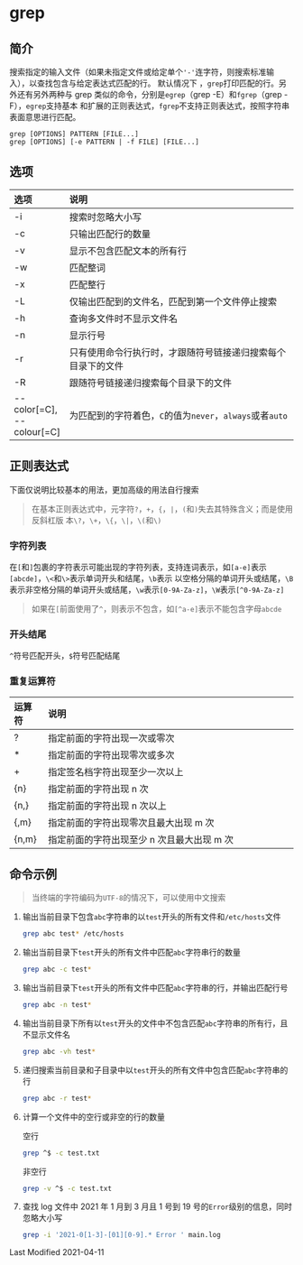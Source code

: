 # grep

## 简介

搜索指定的输入文件（如果未指定文件或给定单个`'-'`连字符，则搜索标准输入），以查找包含与给定表达式匹配的行。 默认情况下
，`grep`打印匹配的行。另外还有另外两种与 grep 类似的命令，分别是`egrep`（grep -E）和`fgrep`（grep -F），`egrep`支持基本
和扩展的正则表达式，`fgrep`不支持正则表达式，按照字符串表面意思进行匹配。

```
grep [OPTIONS] PATTERN [FILE...]
grep [OPTIONS] [-e PATTERN | -f FILE] [FILE...]
```

## 选项

<style>
table th:first-of-type {
    width: 12%;
}
</style>

| 选项                      | 说明                                                         |
| :------------------------ | :----------------------------------------------------------- |
| -i                        | 搜索时忽略大小写                                             |
| -c                        | 只输出匹配行的数量                                           |
| -v                        | 显示不包含匹配文本的所有行                                   |
| -w                        | 匹配整词                                                     |
| -x                        | 匹配整行                                                     |
| -L                        | 仅输出匹配到的文件名，匹配到第一个文件停止搜索               |
| -h                        | 查询多文件时不显示文件名                                     |
| -n                        | 显示行号                                                     |
| -r                        | 只有使用命令行执行时，才跟随符号链接递归搜索每个目录下的文件 |
| -R                        | 跟随符号链接递归搜索每个目录下的文件                         |
| --color[=C], --colour[=C] | 为匹配到的字符着色，`C`的值为`never`，`always`或者`auto`     |

## 正则表达式

下面仅说明比较基本的用法，更加高级的用法自行搜索

> 在基本正则表达式中，元字符`?`，`+`，`{`，`|`，`(`和`)`失去其特殊含义；而是使用反斜杠版
> 本`\?`，`\+`，`\{`，`\|`，`\(`和`\)`

### 字符列表

在`[`和`]`包裹的字符表示可能出现的字符列表，支持连词表示，如`[a-e]`表示`[abcde]`，`\<`和`\>`表示单词开头和结尾，`\b`表示
以空格分隔的单词开头或结尾，`\B`表示非空格分隔的单词开头或结尾，`\w`表示`[0-9A-Za-z]`，`\W`表示`[^0-9A-Za-z]`

> 如果在`[`前面使用了`^`，则表示不包含，如`[^a-e]`表示不能包含字母`abcde`

### 开头结尾

`^`符号匹配开头，`$`符号匹配结尾

### 重复运算符

| 运算符 | 说明                                       |
| :----- | :----------------------------------------- |
| ?      | 指定前面的字符出现一次或零次               |
| \*     | 指定前面的字符出现零次或多次               |
| \+     | 指定签名档字符出现至少一次以上             |
| {n}    | 指定前面的字符出现 n 次                    |
| {n,}   | 指定前面的字符出现 n 次以上                |
| {,m}   | 指定前面的字符出现零次且最大出现 m 次      |
| {n,m}  | 指定前面的字符出现至少 n 次且最大出现 m 次 |

## 命令示例

> 当终端的字符编码为`UTF-8`的情况下，可以使用中文搜索

1. 输出当前目录下包含`abc`字符串的以`test`开头的所有文件和`/etc/hosts`文件

   ```bash
   grep abc test* /etc/hosts
   ```

2. 输出当前目录下`test`开头的所有文件中匹配`abc`字符串行的数量

   ```bash
   grep abc -c test*
   ```

3. 输出当前目录下`test`开头的所有文件中匹配`abc`字符串的行，并输出匹配行号

   ```bash
   grep abc -n test*
   ```

4. 输出当前目录下所有以`test`开头的文件中不包含匹配`abc`字符串的所有行，且不显示文件名

   ```bash
   grep abc -vh test*
   ```

5. 递归搜索当前目录和子目录中以`test`开头的所有文件中包含匹配`abc`字符串的行

   ```bash
   grep abc -r test*
   ```

6. 计算一个文件中的空行或非空的行的数量

   空行

   ```bash
   grep ^$ -c test.txt
   ```

   非空行

   ```bash
   grep -v ^$ -c test.txt
   ```

7. 查找 log 文件中 2021 年 1 月到 3 月且 1 号到 19 号的`Error`级别的信息，同时忽略大小写

   ```bash
   grep -i '2021-0[1-3]-[01][0-9].* Error ' main.log
   ```

Last Modified 2021-04-11
